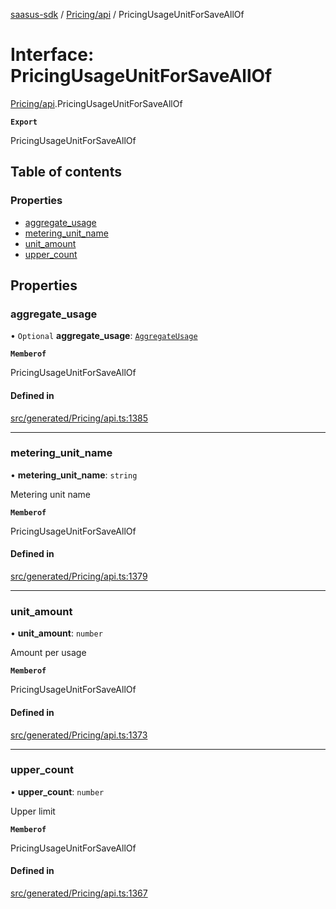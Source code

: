 [saasus-sdk](../README.md) / [Pricing/api](../modules/Pricing_api.md) / PricingUsageUnitForSaveAllOf

# Interface: PricingUsageUnitForSaveAllOf

[Pricing/api](../modules/Pricing_api.md).PricingUsageUnitForSaveAllOf

**`Export`**

PricingUsageUnitForSaveAllOf

## Table of contents

### Properties

- [aggregate\_usage](Pricing_api.PricingUsageUnitForSaveAllOf.md#aggregate_usage)
- [metering\_unit\_name](Pricing_api.PricingUsageUnitForSaveAllOf.md#metering_unit_name)
- [unit\_amount](Pricing_api.PricingUsageUnitForSaveAllOf.md#unit_amount)
- [upper\_count](Pricing_api.PricingUsageUnitForSaveAllOf.md#upper_count)

## Properties

### aggregate\_usage

• `Optional` **aggregate\_usage**: [`AggregateUsage`](../enums/Pricing_api.AggregateUsage.md)

**`Memberof`**

PricingUsageUnitForSaveAllOf

#### Defined in

[src/generated/Pricing/api.ts:1385](https://github.com/saasus-platform/saasus-sdk-javascript/blob/c6c266c/src/generated/Pricing/api.ts#L1385)

___

### metering\_unit\_name

• **metering\_unit\_name**: `string`

Metering unit name

**`Memberof`**

PricingUsageUnitForSaveAllOf

#### Defined in

[src/generated/Pricing/api.ts:1379](https://github.com/saasus-platform/saasus-sdk-javascript/blob/c6c266c/src/generated/Pricing/api.ts#L1379)

___

### unit\_amount

• **unit\_amount**: `number`

Amount per usage

**`Memberof`**

PricingUsageUnitForSaveAllOf

#### Defined in

[src/generated/Pricing/api.ts:1373](https://github.com/saasus-platform/saasus-sdk-javascript/blob/c6c266c/src/generated/Pricing/api.ts#L1373)

___

### upper\_count

• **upper\_count**: `number`

Upper limit

**`Memberof`**

PricingUsageUnitForSaveAllOf

#### Defined in

[src/generated/Pricing/api.ts:1367](https://github.com/saasus-platform/saasus-sdk-javascript/blob/c6c266c/src/generated/Pricing/api.ts#L1367)
